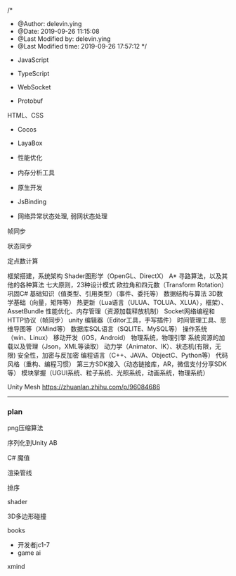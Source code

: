 /*
 * @Author: delevin.ying 
 * @Date: 2019-09-26 11:15:08 
 * @Last Modified by: delevin.ying
 * @Last Modified time: 2019-09-26 17:57:12
 */

- JavaScript

- TypeScript

- WebSocket

- Protobuf

HTML、CSS

- Cocos

- LayaBox

- 性能优化

- 内存分析工具

- 原生开发 

- JsBinding

- 网络异常状态处理, 弱网状态处理

帧同步

状态同步

定点数计算


框架搭建，系统架构
Shader图形学（OpenGL、DirectX）
A* 寻路算法，以及其他的各种算法
七大原则，23种设计模式
欧拉角和四元数（Transform Rotation）
巩固C# 基础知识（值类型、引用类型）（事件、委托等）
数据结构与算法
3D数学基础（向量，矩阵等）
热更新（Lua语言（ULUA、TOLUA、XLUA），框架）、AssetBundle
性能优化、内存管理（资源加载释放机制）
Socket网络编程和HTTP协议（帧同步）
unity 编辑器（Editor工具，手写插件）
时间管理工具、思维导图等（XMind等）
数据库SQL语言（SQLITE、MySQL等）
操作系统（win、Linux）
移动开发（iOS，Android）
物理系统，物理引擎
系统资源的加载以及管理（Json，XML等读取）
动力学（Animator、IK）、状态机(有限，无限)
安全性，加密与反加密
编程语言（C++、JAVA、ObjectC、Python等）
代码风格（重构、编程习惯）
第三方SDK接入（动态链接库，AR，微信支付分享SDK等）
模块掌握（UGUI系统、粒子系统、光照系统，动画系统，物理系统）


Unity Mesh
https://zhuanlan.zhihu.com/p/96084686



















---





### plan


png压缩算法


序列化到Unity AB


C# 魔值



渲染管线



排序



shader




3D多边形碰撞




books
- 开发者jc1-7
- game ai



xmind





